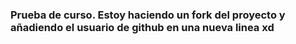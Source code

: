 ### Prueba de curso. Estoy haciendo un fork del proyecto y añadiendo el usuario de github en una nueva linea xd 